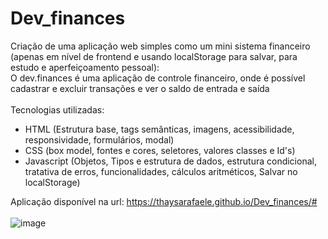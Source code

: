 # Dev_finances

Criação de uma aplicação web simples como um mini sistema financeiro (apenas em nível de frontend e usando localStorage para salvar, para estudo e aperfeiçoamento pessoal):
<br>O dev.finances é uma aplicação de controle financeiro, onde é possível cadastrar e excluir transações e ver o saldo de entrada e saída<br>
<br>Tecnologias utilizadas:
* HTML 
(Estrutura base, tags semânticas, imagens, acessibilidade, responsividade, formulários, modal)
* CSS 
(box model, fontes e cores, seletores, valores classes e Id's)
* Javascript
(Objetos, Tipos e estrutura de dados, estrutura condicional, tratativa de erros, funcionalidades, cálculos aritméticos, Salvar no localStorage)


Aplicação disponível na url: https://thaysarafaele.github.io/Dev_finances/#
<br><br>
![image](https://user-images.githubusercontent.com/83955839/215289167-698cfa8c-0331-478d-8f4c-932f3e2bc952.png)

